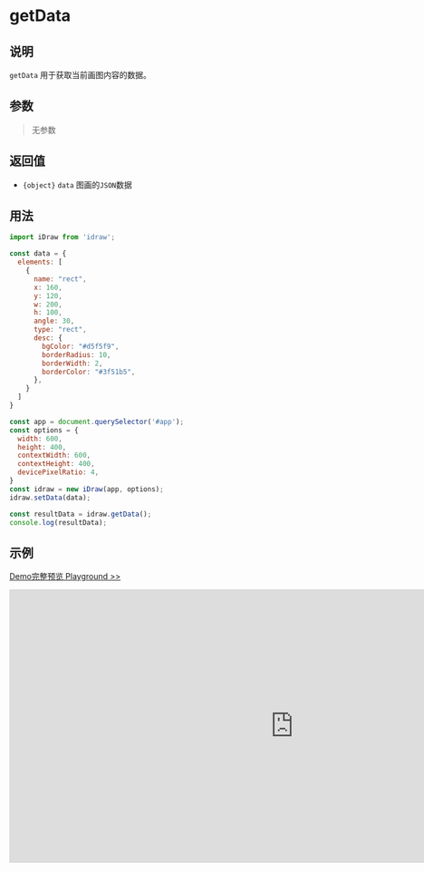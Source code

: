 # getData

## 说明

`getData` 用于获取当前画图内容的数据。

## 参数

> 无参数

## 返回值

- `{object}` `data` 图画的`JSON`数据

## 用法

```js
import iDraw from 'idraw';

const data = {
  elements: [
    {
      name: "rect",
      x: 160,
      y: 120,
      w: 200,
      h: 100,
      angle: 30,
      type: "rect",
      desc: {
        bgColor: "#d5f5f9",
        borderRadius: 10,
        borderWidth: 2,
        borderColor: "#3f51b5",
      },
    }
  ]
}

const app = document.querySelector('#app');
const options = {
  width: 600,
  height: 400,
  contextWidth: 600,
  contextHeight: 400,
  devicePixelRatio: 4,
}
const idraw = new iDraw(app, options);
idraw.setData(data);

const resultData = idraw.getData();
console.log(resultData);
```

## 示例

[Demo完整预览 Playground >>](https://idraw.js.org/playground/?demo=api-getData)

<iframe 
  src="https://idraw.js.org/playground/?demo=api-getData&header=false&sider=false&default-editor-split=37" 
  width="1000" height="480" frameborder="no" border="0"
  style="border: 1px solid #cecece; margin: 0px auto;"
></iframe>